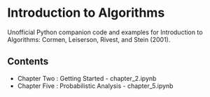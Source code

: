 # Introduction to Algorithms

Unofficial Python companion code and examples for Introduction to Algorithms: Cormen, Leiserson, Rivest, and Stein (2001).

## Contents

* Chapter Two : Getting Started - chapter_2.ipynb
* Chapter Five : Probabilistic Analysis - chapter_5.ipynb
